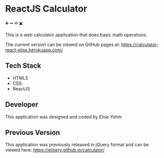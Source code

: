 # ReactJS Calculator

➕ ➖ ➗ ✖️

This is a web calculator application that does basic math operations.

The current version can be viewed on GitHub pages at: 
https://calculator-react-elise.herokuapp.com/

## Tech Stack

- HTML5
- CSS
- ReactJS

## Developer

This application was designed and coded by Elise Yohm

## Previous Version

This application was previously released in jQuery format and can be viewed here: 
https://elisery.github.io/calculator/




